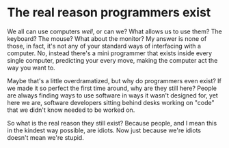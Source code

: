 # The real reason programmers exist

  We all can use computers *well*, or can we? What allows us to use them? The keyboard? The mouse? What about the monitor? My answer is none of those, in fact, it's not any of your standard ways of interfacing with a computer. No, instead there's a mini programmer that exists inside every single computer, predicting your every move, making the computer act the way you want to.

  Maybe that's a little overdramatized, but why do programmers even exist? If we made it so perfect the first time around, why are they still here? People are always finding ways to use software in ways it wasn't designed for, yet here we are, software developers sitting behind desks working on "code" that we didn't know needed to be worked on. 

  So what is the real reason they still exist? Because people, and I mean this in the kindest way possible, are idiots. Now just because we're idiots doesn't mean we're stupid.

